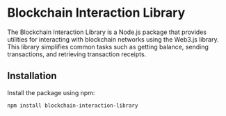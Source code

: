 # Blockchain Interaction Library

The Blockchain Interaction Library is a Node.js package that provides utilities for interacting with blockchain networks using the Web3.js library. This library simplifies common tasks such as getting balance, sending transactions, and retrieving transaction receipts.

## Installation

Install the package using npm:

```bash
npm install blockchain-interaction-library

